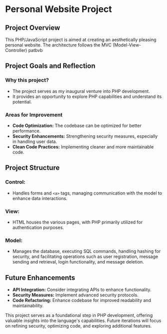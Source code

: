 # Personal Website Project

## Project Overview
This PHP/JavaScript project is aimed at creating an aesthetically pleasing personal website. The architecture follows the MVC (Model-View-Controller) patbvb
## Project Goals and Reflection
### Why this project?
- The project serves as my inaugural venture into PHP development.
- It provides an opportunity to explore PHP capabilities and understand its potential.

### Areas for Improvement
- **Code Optimization:** The codebase can be optimized for better performance.
- **Security Enhancements:** Strengthening security measures, especially in handling user data.
- **Clean Code Practices:** Implementing cleaner and more maintainable code.

## Project Structure
### Control:
- Handles forms and `<a>` tags, managing communication with the model to enhance data interactions.

### View:
- HTML houses the various pages, with PHP primarily utilized for authentication purposes.

### Model:
- Manages the database, executing SQL commands, handling hashing for security, and facilitating operations such as user registration, message sending and retrieval, login functionality, and message deletion.

## Future Enhancements
- **API Integration:** Consider integrating APIs to enhance functionality.
- **Security Measures:** Implement advanced security protocols.
- **Code Refactoring:** Enhance codebase for improved readability and maintainability.

This project serves as a foundational step in PHP development, offering valuable insights into the language's capabilities. Future iterations will focus on refining security, optimizing code, and exploring additional features.
